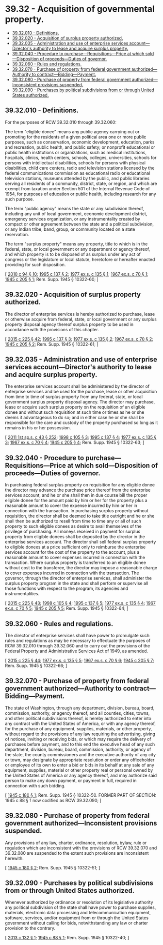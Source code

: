 # 39.32 - Acquisition of governmental property.
* [39.32.010 - Definitions.](#3932010---definitions)
* [39.32.020 - Acquisition of surplus property authorized.](#3932020---acquisition-of-surplus-property-authorized)
* [39.32.035 - Administration and use of enterprise services account—Director's authority to lease and acquire surplus property.](#3932035---administration-and-use-of-enterprise-services-accountdirectors-authority-to-lease-and-acquire-surplus-property)
* [39.32.040 - Procedure to purchase—Requisitions—Price at which sold—Disposition of proceeds—Duties of governor.](#3932040---procedure-to-purchaserequisitionsprice-at-which-solddisposition-of-proceedsduties-of-governor)
* [39.32.060 - Rules and regulations.](#3932060---rules-and-regulations)
* [39.32.070 - Purchase of property from federal government authorized—Authority to contract—Bidding—Payment.](#3932070---purchase-of-property-from-federal-government-authorizedauthority-to-contractbiddingpayment)
* [39.32.080 - Purchase of property from federal government authorized—Inconsistent provisions suspended.](#3932080---purchase-of-property-from-federal-government-authorizedinconsistent-provisions-suspended)
* [39.32.090 - Purchases by political subdivisions from or through United States authorized.](#3932090---purchases-by-political-subdivisions-from-or-through-united-states-authorized)
## 39.32.010 - Definitions.
For the purposes of RCW 39.32.010 through 39.32.060:

The term "eligible donee" means any public agency carrying out or promoting for the residents of a given political area one or more public purposes, such as conservation, economic development, education, parks and recreation, public health, and public safety; or nonprofit educational or public health institutions or organizations, such as medical institutions, hospitals, clinics, health centers, schools, colleges, universities, schools for persons with intellectual disabilities, schools for persons with physical disabilities, child care centers, radio and television stations licensed by the federal communications commission as educational radio or educational television stations, museums attended by the public, and public libraries serving all residents of a community, district, state, or region, and which are exempt from taxation under Section 501 of the Internal Revenue Code of 1954, for purposes of education or public health, including research for any such purpose.

The term "public agency" means the state or any subdivision thereof, including any unit of local government, economic development district, emergency services organization, or any instrumentality created by compact or other agreement between the state and a political subdivision, or any Indian tribe, band, group, or community located on a state reservation.

The term "surplus property" means any property, title to which is in the federal, state, or local government or any department or agency thereof, and which property is to be disposed of as surplus under any act of congress or the legislature or local statute, heretofore or hereafter enacted providing for such disposition.

\[ [2010 c 94 § 10](https://lawfilesext.leg.wa.gov/biennium/2009-10/Pdf/Bills/Session%20Laws/House/2490.SL.pdf?cite=2010%20c%2094%20§%2010); [1995 c 137 § 2](https://lawfilesext.leg.wa.gov/biennium/1995-96/Pdf/Bills/Session%20Laws/House/1112.SL.pdf?cite=1995%20c%20137%20§%202); [1977 ex.s. c 135 § 1](https://leg.wa.gov/CodeReviser/documents/sessionlaw/1977ex1c135.pdf?cite=1977%20ex.s.%20c%20135%20§%201); [1967 ex.s. c 70 § 1](https://leg.wa.gov/CodeReviser/documents/sessionlaw/1967ex1c70.pdf?cite=1967%20ex.s.%20c%2070%20§%201); [1945 c 205 § 1](https://leg.wa.gov/CodeReviser/documents/sessionlaw/1945c205.pdf?cite=1945%20c%20205%20§%201); Rem. Supp. 1945 § 10322-60; \]

## 39.32.020 - Acquisition of surplus property authorized.
The director of enterprise services is hereby authorized to purchase, lease or otherwise acquire from federal, state, or local government or any surplus property disposal agency thereof surplus property to be used in accordance with the provisions of this chapter.

\[ [2015 c 225 § 42](https://lawfilesext.leg.wa.gov/biennium/2015-16/Pdf/Bills/Session%20Laws/Senate/5024.SL.pdf?cite=2015%20c%20225%20§%2042); [1995 c 137 § 3](https://lawfilesext.leg.wa.gov/biennium/1995-96/Pdf/Bills/Session%20Laws/House/1112.SL.pdf?cite=1995%20c%20137%20§%203); [1977 ex.s. c 135 § 2](https://leg.wa.gov/CodeReviser/documents/sessionlaw/1977ex1c135.pdf?cite=1977%20ex.s.%20c%20135%20§%202); [1967 ex.s. c 70 § 2](https://leg.wa.gov/CodeReviser/documents/sessionlaw/1967ex1c70.pdf?cite=1967%20ex.s.%20c%2070%20§%202); [1945 c 205 § 2](https://leg.wa.gov/CodeReviser/documents/sessionlaw/1945c205.pdf?cite=1945%20c%20205%20§%202); Rem. Supp. 1945 § 10322-61; \]

## 39.32.035 - Administration and use of enterprise services account—Director's authority to lease and acquire surplus property.
The enterprise services account shall be administered by the director of enterprise services and be used for the purchase, lease or other acquisition from time to time of surplus property from any federal, state, or local government surplus property disposal agency. The director may purchase, lease or acquire such surplus property on the requisition of an eligible donee and without such requisition at such time or times as he or she deems it advantageous to do so; and in either case he or she shall be responsible for the care and custody of the property purchased so long as it remains in his or her possession.

\[ [2011 1st sp.s. c 43 § 252](https://lawfilesext.leg.wa.gov/biennium/2011-12/Pdf/Bills/Session%20Laws/Senate/5931-S.SL.pdf?cite=2011%201st%20sp.s.%20c%2043%20§%20252); [1998 c 105 § 3](https://lawfilesext.leg.wa.gov/biennium/1997-98/Pdf/Bills/Session%20Laws/House/2394-S.SL.pdf?cite=1998%20c%20105%20§%203); [1995 c 137 § 4](https://lawfilesext.leg.wa.gov/biennium/1995-96/Pdf/Bills/Session%20Laws/House/1112.SL.pdf?cite=1995%20c%20137%20§%204); [1977 ex.s. c 135 § 3](https://leg.wa.gov/CodeReviser/documents/sessionlaw/1977ex1c135.pdf?cite=1977%20ex.s.%20c%20135%20§%203); [1967 ex.s. c 70 § 4](https://leg.wa.gov/CodeReviser/documents/sessionlaw/1967ex1c70.pdf?cite=1967%20ex.s.%20c%2070%20§%204); [1945 c 205 § 4](https://leg.wa.gov/CodeReviser/documents/sessionlaw/1945c205.pdf?cite=1945%20c%20205%20§%204); Rem. Supp. 1945 § 10322-63; \]

## 39.32.040 - Procedure to purchase—Requisitions—Price at which sold—Disposition of proceeds—Duties of governor.
In purchasing federal surplus property on requisition for any eligible donee the director may advance the purchase price thereof from the enterprise services account, and he or she shall then in due course bill the proper eligible donee for the amount paid by him or her for the property plus a reasonable amount to cover the expense incurred by him or her in connection with the transaction. In purchasing surplus property without requisition, the director shall be deemed to take title outright and he or she shall then be authorized to resell from time to time any or all of such property to such eligible donees as desire to avail themselves of the privilege of purchasing. All moneys received in payment for surplus property from eligible donees shall be deposited by the director in the enterprise services account. The director shall sell federal surplus property to eligible donees at a price sufficient only to reimburse the enterprise services account for the cost of the property to the account, plus a reasonable amount to cover expenses incurred in connection with the transaction. Where surplus property is transferred to an eligible donee without cost to the transferee, the director may impose a reasonable charge to cover expenses incurred in connection with the transaction. The governor, through the director of enterprise services, shall administer the surplus property program in the state and shall perform or supervise all those functions with respect to the program, its agencies and instrumentalities.

\[ [2015 c 225 § 43](https://lawfilesext.leg.wa.gov/biennium/2015-16/Pdf/Bills/Session%20Laws/Senate/5024.SL.pdf?cite=2015%20c%20225%20§%2043); [1998 c 105 § 4](https://lawfilesext.leg.wa.gov/biennium/1997-98/Pdf/Bills/Session%20Laws/House/2394-S.SL.pdf?cite=1998%20c%20105%20§%204); [1995 c 137 § 5](https://lawfilesext.leg.wa.gov/biennium/1995-96/Pdf/Bills/Session%20Laws/House/1112.SL.pdf?cite=1995%20c%20137%20§%205); [1977 ex.s. c 135 § 4](https://leg.wa.gov/CodeReviser/documents/sessionlaw/1977ex1c135.pdf?cite=1977%20ex.s.%20c%20135%20§%204); [1967 ex.s. c 70 § 5](https://leg.wa.gov/CodeReviser/documents/sessionlaw/1967ex1c70.pdf?cite=1967%20ex.s.%20c%2070%20§%205); [1945 c 205 § 5](https://leg.wa.gov/CodeReviser/documents/sessionlaw/1945c205.pdf?cite=1945%20c%20205%20§%205); Rem. Supp. 1945 § 10322-64; \]

## 39.32.060 - Rules and regulations.
The director of enterprise services shall have power to promulgate such rules and regulations as may be necessary to effectuate the purposes of RCW 39.32.010 through 39.32.060 and to carry out the provisions of the Federal Property and Administrative Services Act of 1949, as amended.

\[ [2015 c 225 § 44](https://lawfilesext.leg.wa.gov/biennium/2015-16/Pdf/Bills/Session%20Laws/Senate/5024.SL.pdf?cite=2015%20c%20225%20§%2044); [1977 ex.s. c 135 § 5](https://leg.wa.gov/CodeReviser/documents/sessionlaw/1977ex1c135.pdf?cite=1977%20ex.s.%20c%20135%20§%205); [1967 ex.s. c 70 § 6](https://leg.wa.gov/CodeReviser/documents/sessionlaw/1967ex1c70.pdf?cite=1967%20ex.s.%20c%2070%20§%206); [1945 c 205 § 7](https://leg.wa.gov/CodeReviser/documents/sessionlaw/1945c205.pdf?cite=1945%20c%20205%20§%207); Rem. Supp. 1945 § 10322-66; \]

## 39.32.070 - Purchase of property from federal government authorized—Authority to contract—Bidding—Payment.
The state of Washington, through any department, division, bureau, board, commission, authority, or agency thereof, and all counties, cities, towns, and other political subdivisions thereof, is hereby authorized to enter into any contract with the United States of America, or with any agency thereof, for the purchase of any equipment, supplies, materials, or other property, without regard to the provisions of any law requiring the advertising, giving of notices, inviting or receiving bids, or which may require the delivery of purchases before payment, and to this end the executive head of any such department, division, bureau, board, commission, authority, or agency of the state, the county commissioners and the executive authority of any city or town, may designate by appropriate resolution or order any officeholder or employee of its own to enter a bid or bids in its behalf at any sale of any equipment, supplies, material or other property real or personal owned by the United States of America or any agency thereof, and may authorize said person to make any down payment, or payment in full, required in connection with such bidding.

\[ [1945 c 180 § 1](https://leg.wa.gov/CodeReviser/documents/sessionlaw/1945c180.pdf?cite=1945%20c%20180%20§%201); Rem. Supp. 1945 § 10322-50. FORMER PART OF SECTION: 1945 c 88 § 1 now codified as RCW  39.32.090; \]

## 39.32.080 - Purchase of property from federal government authorized—Inconsistent provisions suspended.
Any provisions of any law, charter, ordinance, resolution, bylaw, rule or regulation which are inconsistent with the provisions of RCW 39.32.070 and 39.32.080 are suspended to the extent such provisions are inconsistent herewith.

\[ [1945 c 180 § 2](https://leg.wa.gov/CodeReviser/documents/sessionlaw/1945c180.pdf?cite=1945%20c%20180%20§%202); Rem. Supp. 1945 § 10322-51; \]

## 39.32.090 - Purchases by political subdivisions from or through United States authorized.
Whenever authorized by ordinance or resolution of its legislative authority any political subdivision of the state shall have power to purchase supplies, materials, electronic data processing and telecommunication equipment, software, services, and/or equipment from or through the United States government without calling for bids, notwithstanding any law or charter provision to the contrary.

\[ [2013 c 132 § 1](https://lawfilesext.leg.wa.gov/biennium/2013-14/Pdf/Bills/Session%20Laws/House/1738.SL.pdf?cite=2013%20c%20132%20§%201); [1945 c 88 § 1](https://leg.wa.gov/CodeReviser/documents/sessionlaw/1945c88.pdf?cite=1945%20c%2088%20§%201); Rem. Supp. 1945 § 10322-40; \]

